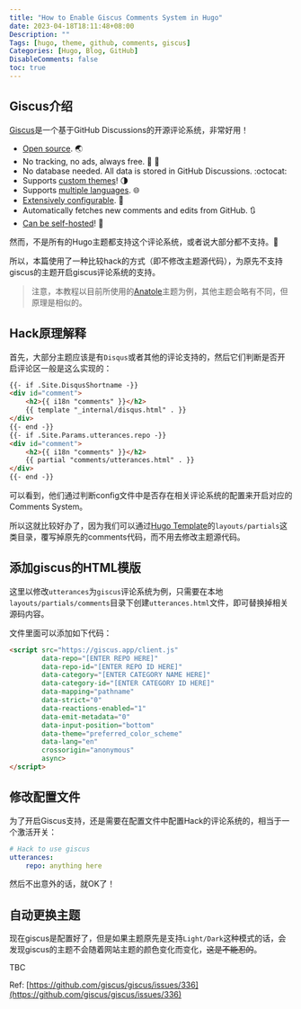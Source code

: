 ```yaml
---
title: "How to Enable Giscus Comments System in Hugo"
date: 2023-04-18T18:11:48+08:00
Description: ""
Tags: [hugo, theme, github, comments, giscus]
Categories: [Hugo, Blog, GitHub]
DisableComments: false
toc: true
---
```


## Giscus介绍

[Giscus](https://giscus.app/)是一个基于GitHub Discussions的开源评论系统，非常好用！

- [Open source](https://github.com/giscus/giscus). 🌏
- No tracking, no ads, always free. 📡 🚫
- No database needed. All data is stored in GitHub Discussions. :octocat:
- Supports [custom themes](https://github.com/giscus/giscus/blob/main/ADVANCED-USAGE.md#data-theme)! 🌗
- Supports [multiple languages](https://github.com/giscus/giscus/blob/main/CONTRIBUTING.md#adding-localizations). 🌐
- [Extensively configurable](https://github.com/giscus/giscus/blob/main/ADVANCED-USAGE.md). 🔧
- Automatically fetches new comments and edits from GitHub. 🔃
- [Can be self-hosted](https://github.com/giscus/giscus/blob/main/SELF-HOSTING.md)! 🤳

然而，不是所有的Hugo主题都支持这个评论系统，或者说大部分都不支持。🫠

所以，本篇使用了一种比较hack的方式（即不修改主题源代码），为原先不支持giscus的主题开启giscus评论系统的支持。

> 注意，本教程以目前所使用的[Anatole](https://github.com/lxndrblz/anatole)主题为例，其他主题会略有不同，但原理是相似的。

## Hack原理解释

首先，大部分主题应该是有`Disqus`或者其他的评论支持的，然后它们判断是否开启评论区一般是这么实现的：

```html
{{- if .Site.DisqusShortname -}}
<div id="comment">
    <h2>{{ i18n "comments" }}</h2>
    {{ template "_internal/disqus.html" . }}
</div>
{{- end -}}
{{- if .Site.Params.utterances.repo -}}
<div id="comment">
    <h2>{{ i18n "comments" }}</h2>
    {{ partial "comments/utterances.html" . }}
</div>
{{- end -}}
```

可以看到，他们通过判断config文件中是否存在相关评论系统的配置来开启对应的Comments System。

所以这就比较好办了，因为我们可以通过[Hugo Template](https://gohugo.io/templates/base/)的`layouts/partials`这类目录，覆写掉原先的comments代码，而不用去修改主题源代码。

## 添加giscus的HTML模版

这里以修改`utterances`为`giscus`评论系统为例，只需要在本地`layouts/partials/comments`目录下创建`utterances.html`文件，即可替换掉相关源码内容。

文件里面可以添加如下代码：

```html
<script src="https://giscus.app/client.js"
        data-repo="[ENTER REPO HERE]"
        data-repo-id="[ENTER REPO ID HERE]"
        data-category="[ENTER CATEGORY NAME HERE]"
        data-category-id="[ENTER CATEGORY ID HERE]"
        data-mapping="pathname"
        data-strict="0"
        data-reactions-enabled="1"
        data-emit-metadata="0"
        data-input-position="bottom"
        data-theme="preferred_color_scheme"
        data-lang="en"
        crossorigin="anonymous"
        async>
</script>
```

## 修改配置文件

为了开启Giscus支持，还是需要在配置文件中配置Hack的评论系统的，相当于一个激活开关：

```yaml
# Hack to use giscus
utterances:
    repo: anything here
```

然后不出意外的话，就OK了！

## 自动更换主题

现在giscus是配置好了，但是如果主题原先是支持`Light/Dark`这种模式的话，会发现giscus的主题不会随着网站主题的颜色变化而变化，~~这是不能忍的~~。

TBC

Ref: [https://github.com/giscus/giscus/issues/336](https://github.com/giscus/giscus/issues/336)
